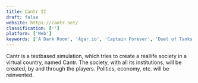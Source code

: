 ```yaml
---
title: Cantr II
draft: false 
website: https://cantr.net/
classification: ['']
platform: ['Web']
keywords: ['A Dark Room', 'Agar.io', 'Captain Forever', 'Duel of Tanks', 'Fantasy-Sim', 'GeoArena Online', 'Hordes.io', 'Infinite Music Trivia', 'PetriDish', 'War Clicks', 'eRevollution']
---
```

Cantr is a textbased simulation, which tries to create a reallife society in a virtual country, named Cantr. The society, with all its institutions, will be created, by and through the players. Politics, economy, etc. will be reinvented.
